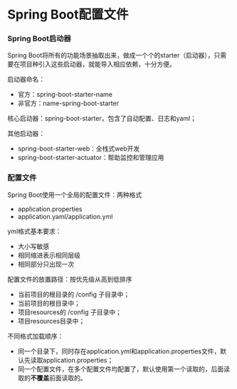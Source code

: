 # Spring Boot配置文件

### Spring Boot启动器

Spring Boot将所有的功能场景抽取出来，做成一个个的starter（启动器），只需要在项目种引入这些启动器，就能导入相应依赖，十分方便。

启动器命名：

- 官方：spring-boot-starter-name
- 非官方：name-spring-boot-starter

核心启动器：spring-boot-starter，包含了自动配置、日志和yaml；

其他启动器：

- spring-boot-starter-web：全栈式web开发
- spring-boot-starter-actuator：帮助监控和管理应用

### 配置文件

Spring Boot使用一个全局的配置文件：两种格式

- application.properties
- application.yaml/application.yml

yml格式基本要求：

- 大小写敏感
- 相同缩进表示相同层级
- 相同部分只出现一次

配置文件的放置路径：按优先级从高到低排序

- 当前项目的根目录的 /config 子目录中；
- 当前项目的根目录中；
- 项目resources的 /config 子目录中；
- 项目resources目录中；

不同格式加载顺序：

- 同一个目录下，同时存在application.yml和application.properties文件，默认先读取application.properties；
- 同一个配置文件，在多个配置文件均配置了，默认使用第一个读取的，后面读取的**不覆盖**前面读取的。



